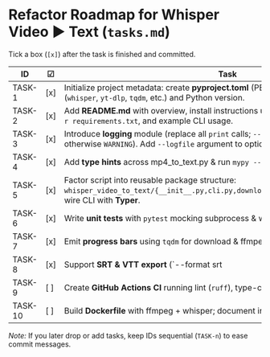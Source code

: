# Refactor Roadmap for Whisper Video ► Text (`tasks.md`)
Tick a box (`[x]`) after the task is finished and committed.

| ID | ☑ | Task |
|----|----|------|
| TASK-1 | [x] | Initialize project metadata: create **pyproject.toml** (PEP 621) with pinned deps (`whisper`, `yt-dlp`, `tqdm`, etc.) and Python version. |
| TASK-2 | [x] | Add **README.md** with overview, install instructions using `uv venv` + `uv pip install -r requirements.txt`, and example CLI usage. |
| TASK-3 | [x] | Introduce **logging** module (replace all `print` calls; `--verbose` sets level to `INFO`, otherwise `WARNING`). Add `--logfile` argument to optionally append logs to a file. |
| TASK-4 | [x] | Add **type hints** across mp4_to_text.py & run `mypy --strict`; fix any typing issues. |
| TASK-5 | [x] | Factor script into reusable package structure:<br>``whisper_video_to_text/{__init__.py,cli.py,download.py,convert.py,transcribe.py}``; wire CLI with **Typer**. |
| TASK-6 | [x] | Write **unit tests** with `pytest` mocking subprocess & whisper (coverage ≥ 80%). |
| TASK-7 | [x] | Emit **progress bars** using `tqdm` for download & ffmpeg conversion. |
| TASK-8 | [x] | Support **SRT & VTT export** (`--format srt|vtt|txt`). |
| TASK-9 | [ ] | Create **GitHub Actions CI** running lint (`ruff`), type-check (`mypy`), and tests. |
| TASK-10 | [ ] | Build **Dockerfile** with ffmpeg + whisper; document in README. |

_Note:_ If you later drop or add tasks, keep IDs sequential (`TASK-n`) to ease commit messages.
